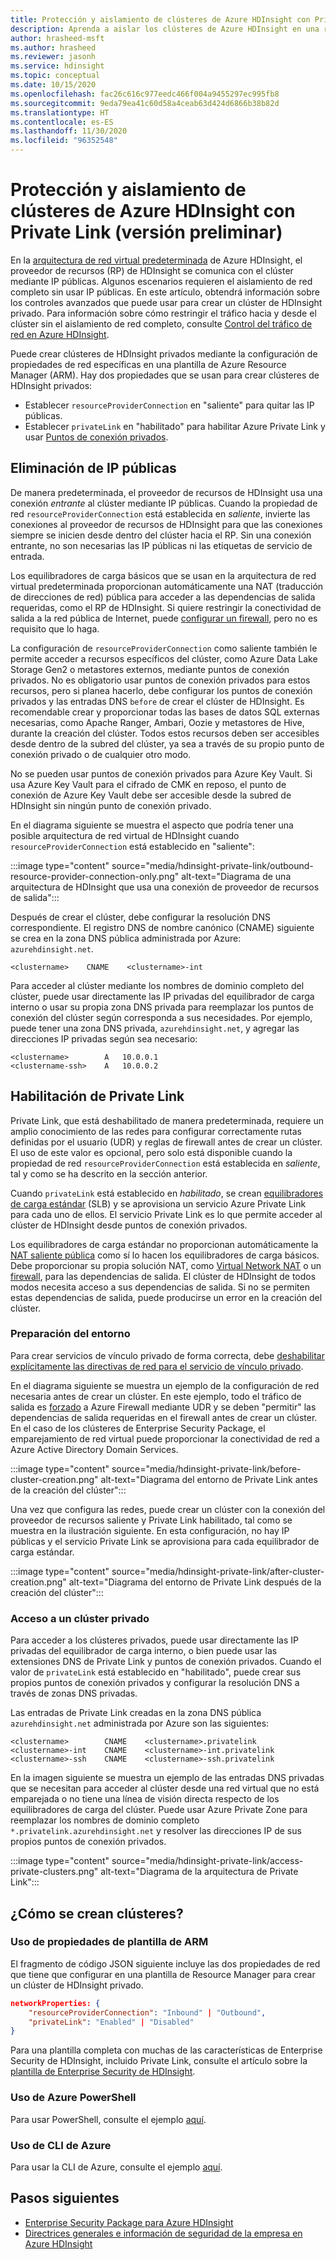 ```yaml
---
title: Protección y aislamiento de clústeres de Azure HDInsight con Private Link (versión preliminar)
description: Aprenda a aislar los clústeres de Azure HDInsight en una red virtual mediante Azure Private Link.
author: hrasheed-msft
ms.author: hrasheed
ms.reviewer: jasonh
ms.service: hdinsight
ms.topic: conceptual
ms.date: 10/15/2020
ms.openlocfilehash: fac26c616c977eedc466f004a9455297ec995fb8
ms.sourcegitcommit: 9eda79ea41c60d58a4ceab63d424d6866b38b82d
ms.translationtype: HT
ms.contentlocale: es-ES
ms.lasthandoff: 11/30/2020
ms.locfileid: "96352548"
---
```

# <a name="secure-and-isolate-azure-hdinsight-clusters-with-private-link-preview"></a>Protección y aislamiento de clústeres de Azure HDInsight con Private Link (versión preliminar)

En la [arquitectura de red virtual predeterminada](./hdinsight-virtual-network-architecture.md) de Azure HDInsight, el proveedor de recursos (RP) de HDInsight se comunica con el clúster mediante IP públicas. Algunos escenarios requieren el aislamiento de red completo sin usar IP públicas. En este artículo, obtendrá información sobre los controles avanzados que puede usar para crear un clúster de HDInsight privado. Para información sobre cómo restringir el tráfico hacia y desde el clúster sin el aislamiento de red completo, consulte [Control del tráfico de red en Azure HDInsight](./control-network-traffic.md).

Puede crear clústeres de HDInsight privados mediante la configuración de propiedades de red específicas en una plantilla de Azure Resource Manager (ARM). Hay dos propiedades que se usan para crear clústeres de HDInsight privados:

* Establecer `resourceProviderConnection` en "saliente" para quitar las IP públicas.
* Establecer `privateLink` en "habilitado" para habilitar Azure Private Link y usar [Puntos de conexión privados](../private-link/private-endpoint-overview.md).

## <a name="remove-public-ip-addresses"></a>Eliminación de IP públicas

De manera predeterminada, el proveedor de recursos de HDInsight usa una conexión *entrante* al clúster mediante IP públicas. Cuando la propiedad de red `resourceProviderConnection` está establecida en *saliente*, invierte las conexiones al proveedor de recursos de HDInsight para que las conexiones siempre se inicien desde dentro del clúster hacia el RP. Sin una conexión entrante, no son necesarias las IP públicas ni las etiquetas de servicio de entrada.

Los equilibradores de carga básicos que se usan en la arquitectura de red virtual predeterminada proporcionan automáticamente una NAT (traducción de direcciones de red) pública para acceder a las dependencias de salida requeridas, como el RP de HDInsight. Si quiere restringir la conectividad de salida a la red pública de Internet, puede [configurar un firewall](./hdinsight-restrict-outbound-traffic.md), pero no es requisito que lo haga.

La configuración de `resourceProviderConnection` como saliente también le permite acceder a recursos específicos del clúster, como Azure Data Lake Storage Gen2 o metastores externos, mediante puntos de conexión privados. No es obligatorio usar puntos de conexión privados para estos recursos, pero si planea hacerlo, debe configurar los puntos de conexión privados y las entradas DNS `before` de crear el clúster de HDInsight. Es recomendable crear y proporcionar todas las bases de datos SQL externas necesarias, como Apache Ranger, Ambari, Oozie y metastores de Hive, durante la creación del clúster. Todos estos recursos deben ser accesibles desde dentro de la subred del clúster, ya sea a través de su propio punto de conexión privado o de cualquier otro modo.

No se pueden usar puntos de conexión privados para Azure Key Vault. Si usa Azure Key Vault para el cifrado de CMK en reposo, el punto de conexión de Azure Key Vault debe ser accesible desde la subred de HDInsight sin ningún punto de conexión privado.

En el diagrama siguiente se muestra el aspecto que podría tener una posible arquitectura de red virtual de HDInsight cuando `resourceProviderConnection` está establecido en "saliente":

:::image type="content" source="media/hdinsight-private-link/outbound-resource-provider-connection-only.png" alt-text="Diagrama de una arquitectura de HDInsight que usa una conexión de proveedor de recursos de salida":::

Después de crear el clúster, debe configurar la resolución DNS correspondiente. El registro DNS de nombre canónico (CNAME) siguiente se crea en la zona DNS pública administrada por Azure: `azurehdinsight.net`.

```dns
<clustername>    CNAME    <clustername>-int
```

Para acceder al clúster mediante los nombres de dominio completo del clúster, puede usar directamente las IP privadas del equilibrador de carga interno o usar su propia zona DNS privada para reemplazar los puntos de conexión del clúster según corresponda a sus necesidades. Por ejemplo, puede tener una zona DNS privada, `azurehdinsight.net`, y agregar las direcciones IP privadas según sea necesario:

```dns
<clustername>        A   10.0.0.1
<clustername-ssh>    A   10.0.0.2
```

## <a name="enable-private-link"></a>Habilitación de Private Link

Private Link, que está deshabilitado de manera predeterminada, requiere un amplio conocimiento de las redes para configurar correctamente rutas definidas por el usuario (UDR) y reglas de firewall antes de crear un clúster. El uso de este valor es opcional, pero solo está disponible cuando la propiedad de red `resourceProviderConnection` está establecida en *saliente*, tal y como se ha descrito en la sección anterior.

Cuando `privateLink` está establecido en *habilitado*, se crean [equilibradores de carga estándar](../load-balancer/load-balancer-overview.md) (SLB) y se aprovisiona un servicio Azure Private Link para cada uno de ellos. El servicio Private Link es lo que permite acceder al clúster de HDInsight desde puntos de conexión privados.

Los equilibradores de carga estándar no proporcionan automáticamente la [NAT saliente pública](../load-balancer/load-balancer-outbound-connections.md) como sí lo hacen los equilibradores de carga básicos. Debe proporcionar su propia solución NAT, como [Virtual Network NAT](../virtual-network/nat-overview.md) o un [firewall](./hdinsight-restrict-outbound-traffic.md), para las dependencias de salida. El clúster de HDInsight de todos modos necesita acceso a sus dependencias de salida. Si no se permiten estas dependencias de salida, puede producirse un error en la creación del clúster.

### <a name="prepare-your-environment"></a>Preparación del entorno

Para crear servicios de vínculo privado de forma correcta, debe [deshabilitar explícitamente las directivas de red para el servicio de vínculo privado](../private-link/disable-private-link-service-network-policy.md).

En el diagrama siguiente se muestra un ejemplo de la configuración de red necesaria antes de crear un clúster. En este ejemplo, todo el tráfico de salida es [forzado](../firewall/forced-tunneling.md) a Azure Firewall mediante UDR y se deben "permitir" las dependencias de salida requeridas en el firewall antes de crear un clúster. En el caso de los clústeres de Enterprise Security Package, el emparejamiento de red virtual puede proporcionar la conectividad de red a Azure Active Directory Domain Services.

:::image type="content" source="media/hdinsight-private-link/before-cluster-creation.png" alt-text="Diagrama del entorno de Private Link antes de la creación del clúster":::

Una vez que configura las redes, puede crear un clúster con la conexión del proveedor de recursos saliente y Private Link habilitado, tal como se muestra en la ilustración siguiente. En esta configuración, no hay IP públicas y el servicio Private Link se aprovisiona para cada equilibrador de carga estándar.

:::image type="content" source="media/hdinsight-private-link/after-cluster-creation.png" alt-text="Diagrama del entorno de Private Link después de la creación del clúster":::

### <a name="access-a-private-cluster"></a>Acceso a un clúster privado

Para acceder a los clústeres privados, puede usar directamente las IP privadas del equilibrador de carga interno, o bien puede usar las extensiones DNS de Private Link y puntos de conexión privados. Cuando el valor de `privateLink` está establecido en "habilitado", puede crear sus propios puntos de conexión privados y configurar la resolución DNS a través de zonas DNS privadas.

Las entradas de Private Link creadas en la zona DNS pública `azurehdinsight.net` administrada por Azure son las siguientes:

```dns
<clustername>        CNAME    <clustername>.privatelink
<clustername>-int    CNAME    <clustername>-int.privatelink
<clustername>-ssh    CNAME    <clustername>-ssh.privatelink
```

En la imagen siguiente se muestra un ejemplo de las entradas DNS privadas que se necesitan para acceder al clúster desde una red virtual que no está emparejada o no tiene una línea de visión directa respecto de los equilibradores de carga del clúster. Puede usar Azure Private Zone para reemplazar los nombres de dominio completo `*.privatelink.azurehdinsight.net` y resolver las direcciones IP de sus propios puntos de conexión privados.

:::image type="content" source="media/hdinsight-private-link/access-private-clusters.png" alt-text="Diagrama de la arquitectura de Private Link":::

## <a name="how-to-create-clusters"></a>¿Cómo se crean clústeres?
### <a name="use-arm-template-properties"></a>Uso de propiedades de plantilla de ARM

El fragmento de código JSON siguiente incluye las dos propiedades de red que tiene que configurar en una plantilla de Resource Manager para crear un clúster de HDInsight privado.

```json
networkProperties: {
    "resourceProviderConnection": "Inbound" | "Outbound",
    "privateLink": "Enabled" | "Disabled"
}
```

Para una plantilla completa con muchas de las características de Enterprise Security de HDInsight, incluido Private Link, consulte el artículo sobre la [plantilla de Enterprise Security de HDInsight](https://github.com/Azure-Samples/hdinsight-enterprise-security/tree/main/ESP-HIB-PL-Template).

### <a name="use-azure-powershell"></a>Uso de Azure PowerShell

Para usar PowerShell, consulte el ejemplo [aquí](/powershell/module/az.hdinsight/new-azhdinsightcluster?view=azps-5.1.0#example-4--create-an-azure-hdinsight-cluster-with-relay-outbound-and-private-link-feature).

### <a name="use-azure-cli"></a>Uso de CLI de Azure
Para usar la CLI de Azure, consulte el ejemplo [aquí](/cli/azure/hdinsight?view=azure-cli-latest#az_hdinsight_create-examples).

## <a name="next-steps"></a>Pasos siguientes

* [Enterprise Security Package para Azure HDInsight](enterprise-security-package.md)
* [Directrices generales e información de seguridad de la empresa en Azure HDInsight](./domain-joined/general-guidelines.md)